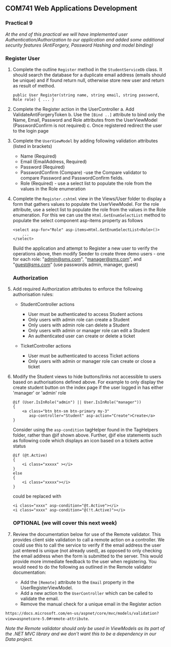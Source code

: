 ## COM741 Web Applications Development

### Practical 9

*At the end of this practical we will have implemented  user Authentication/Authorization to our application and added some additional security features (AntiForgery, Password Hashing and model binding)*

### Register User 
1. Complete the outline ```Register``` method in the ```StudentServiceDb``` class. It should search the database for a duplicate email address (emails should be unique) and if found return null, otherwise store new user and return as result of method. 

    ```
    public User Register(string name, string email, string password, Role role) { ... }
    ```

2. Complete the Register action in the UserController
a. Add ValidateAntiForgeryToken
b. Use the ```[Bind ..]``` attribute to bind only the Name, Email, Password and Role attributes from the UserViewModel (PasswordConfirm is not required)
c. Once registered redirect the user to the login page

3. Complete the ```UserViewModel``` by adding following validation attributes (listed in brackets)
    - Name (Required)  
    - Email (EmailAddress, Required)
    - Password (Required)
    - PasswordConfirm (Compare) -use the Compare validator to compare Password and PasswordConfirm fields.
    - Role (Required) - use a select list to populate the role from the values in the Role enumeration


4. Complete the ```Register.cshtml``` view in the Views/User folder to display a form that gathers values to populate the UserViewModel. For the role attribute, use a select list to populate the role from the values in the Role enumeration. For this we can use the ```Html.GetEnumSelectList``` method to populate the select component asp-items property as follows

    ```
    <select asp-for="Role" asp-items=Html.GetEnumSelectList<Role>()>
        ...
    </select>
    ```

    Build the application and attempt to Register a new user to verify the operations above, then modify Seeder to create three demo users  - one for each role: "admin@sms.com", "manager@sms.com", and "guest@sms.com” (use passwords admin, manager, guest)

    ### Authorization
5. Add required Authorization attributes to enforce the following authorisation rules:

    - StudentController actions
        - User must be authenticated to access Student actions
        - Only users with admin role can create a Student
        - Only users with admin role can delete a Student
        - Only users with admin or manager role can edit a Student
        - An authenticated user can create or delete a ticket

    - TicketController actions
        - User must be authenticated to access Ticket actions
        - Only users with admin or manager role can create or close a ticket 

6. Modify the Student views to hide buttons/links not accessible to users based on authorisations defined above. For example to only display the create student button on the index page if the user logged in has either 'manager' or 'admin' role

    ```
    @if (User.IsInRole("admin") || User.IsInRole("manager"))
    {
        <a class="btn btn-sm btn-primary my-3" 
           asp-controller="Student" asp-action="Create">Create</a>     
    }
    ```

    Consider using the ```asp-condition``` tagHelper found in the TagHelpers folder, rather than @if shown above. Further, @if else statements such as following code which displays an icon based on a tickets active status

    ```
    @if (@t.Active)
    {
        <i class="xxxxx" ></i>
    }
    else
    {
        <i class="xxxxx"></i>
    }
    ```
    could be replaced with

    ```
    <i class="xxxx" asp-condition="@t.Active"></i>
    <i class="xxxx" asp-condition="@(!t.Active)"></i>
    ```

    ### OPTIONAL (we will cover this next week)

7. Review the documentation below for use of the Remote validator. This provides client side validation to call a remote action on a controller. We could use this to call the service to verify if the email address the user just entered is unique (not already used), as opposed to only checking the email address when the form is submitted to the server. This would provide more immediate feedback to the user when registering.
You would need to do the following as outlined in the Remote validator documentation:
    - Add the ```[Remote]``` attribute to the ```Email``` property in the UserRegisterViewModel.
    - Add a new action to the ```UserController``` which can be called to validate the email.
    - Remove the manual check for a unique email in the Register action

```https://docs.microsoft.com/en-us/aspnet/core/mvc/models/validation?view=aspnetcore-5.0#remote-attribute```. 

*Note the Remote validator should only be used in ViewModels as its part of the .NET MVC library and we don't want this to be a dependency in our Data project.*